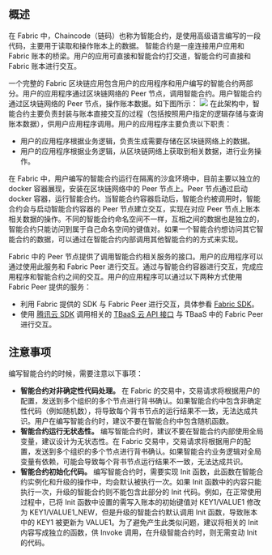 ## 概述

在 Fabric 中，Chaincode（链码）也称为智能合约，是使用高级语言编写的一段代码，主要用于读取和操作账本上的数据。 智能合约是一座连接用户应用和 Fabric 账本的桥梁。用户的应用可直接和智能合约打交道，智能合约可直接和 Fabric 账本进行交互。

一个完整的 Fabric 区块链应用包含用户的应用程序和用户编写的智能合约两部分。用户的应用程序通过区块链网络的 Peer 节点，调用智能合约。用户智能合约通过区块链网络的 Peer 节点，操作账本数据。如下图所示：
![](https://main.qcloudimg.com/raw/d057f340bcebdfea2a0e90fba5123c03.jpg)
在此架构中，智能合约主要负责封装与账本直接交互的过程（包括按照用户指定的逻辑存储与查询账本数据），供用户应用程序调用。用户的应用程序主要负责以下职责：
- 用户的应用程序根据业务逻辑，负责生成需要存储在区块链网络上的数据。
- 用户的应用程序根据业务逻辑，从区块链网络上获取到相关数据，进行业务操作。

在 Fabric 中，用户编写的智能合约运行在隔离的沙盒环境中，目前主要以独立的 docker 容器展现，安装在区块链网络中的 Peer 节点上。Peer 节点通过启动 docker 容器，运行智能合约。当智能合约容器启动后，智能合约被调用时，智能合约会与启动智能合约容器的 Peer 节点建立交互，实现在对应 Peer 节点上账本相关数据的操作。不同的智能合约命名空间不一样，互相之间的数据也是独立的，智能合约只能访问到属于自己命名空间的键值对。如果一个智能合约想访问其它智能合约的数据，可以通过在智能合约内部调用其他智能合约的方式来实现。

Fabric 中的 Peer 节点提供了调用智能合约相关服务的接口。用户的应用程序可以通过使用此服务和 Fabric Peer 进行交互。通过与智能合约容器进行交互，完成应用程序和智能合约之间的交互。用户的应用程序可以通过以下两种方式使用 Fabric Peer 提供的服务：
- 利用 Fabric 提供的 SDK 与 Fabric Peer 进行交互，具体参看 [Fabric SDK](https://hyperledger-fabric.readthedocs.io/en/release-1.1/getting_started.html#hyperledger-fabric-sdks)。
- 使用 [腾讯云 SDK](https://cloud.tencent.com/document/sdk/) 调用相关的 [TBaaS 云 API 接口](https://cloud.tencent.com/document/api/663/19455) 与 TBaaS 中的 Fabric Peer 进行交互。

## 注意事项

编写智能合约的时候，需要注意以下事项：
- **智能合约对非确定性代码处理。**
在 Fabric 的交易中，交易请求将根据用户的配置，发送到多个组织的多个节点进行背书确认。如果智能合约中包含非确定性代码（例如随机数），将导致每个背书节点的运行结果不一致，无法达成共识。用户在编写智能合约时，建议不要在智能合约中包含随机函数。
- **智能合约运行无状态性。**
编写智能合约时，建议不要在智能合约内部使用全局变量，建议设计为无状态性。在 Fabric 交易中，交易请求将根据用户的配置，发送到多个组织的多个节点进行背书确认。如果智能合约业务逻辑对全局变量有依赖，可能会导致每个背书节点运行结果不一致，无法达成共识。
- **智能合约初始化代码。**
编写智能合约时，需要实现 Init 函数，此函数在智能合约实例化和升级的操作中，均会默认被执行一次。如果 Init 函数中的内容只能执行一次，升级的智能合约则不能包含此部分的 Init 代码。例如，在正常使用过程中，已将 Init 函数中设置的需写入账本的初始键值对 KEY1/VALUE1 修改为 KEY1/VALUE1_NEW，但是升级的智能合约默认调用 Init 函数，导致账本中的 KEY1 被更新为 VALUE1。为了避免产生此类似问题，建议将相关的 Init 内容写成独立的函数，供 Invoke 调用，在升级智能合约时，则无需变动 Init 的代码。

